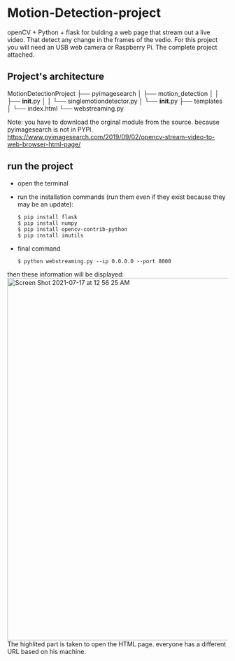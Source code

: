 # Motion-Detection-project
openCV + Python + flask for bulding a web page that stream out a live video. That detect any change in the frames of the vedio. For this project you will need an USB web camera or Raspberry Pi. The complete project attached.

## Project's architecture 

MotionDetectionProject
├── pyimagesearch
│   ├── motion_detection
│   │   ├── __init__.py
│   │   └── singlemotiondetector.py
│   └── __init__.py
├── templates
│   └── index.html
└── webstreaming.py

Note: you have to download the orginal module from the source. because pyimagesearch is not in PYPI.
https://www.pyimagesearch.com/2019/09/02/opencv-stream-video-to-web-browser-html-page/

## run the project
 - open the terminal 
 - run the installation commands (run them even if they exist because they may be an update):
 
       $ pip install flask
       $ pip install numpy
       $ pip install opencv-contrib-python
       $ pip install imutils
 - final command

       $ python webstreaming.py --ip 0.0.0.0 --port 8000
 then these information will be displayed:
 <img width="828" alt="Screen Shot 2021-07-17 at 12 56 25 AM" src="https://user-images.githubusercontent.com/85841915/126012560-37433738-b547-4432-ad43-bd58b6e762f2.png">
 The highlited part is taken to open the HTML page. everyone has a different URL based on his machine.
